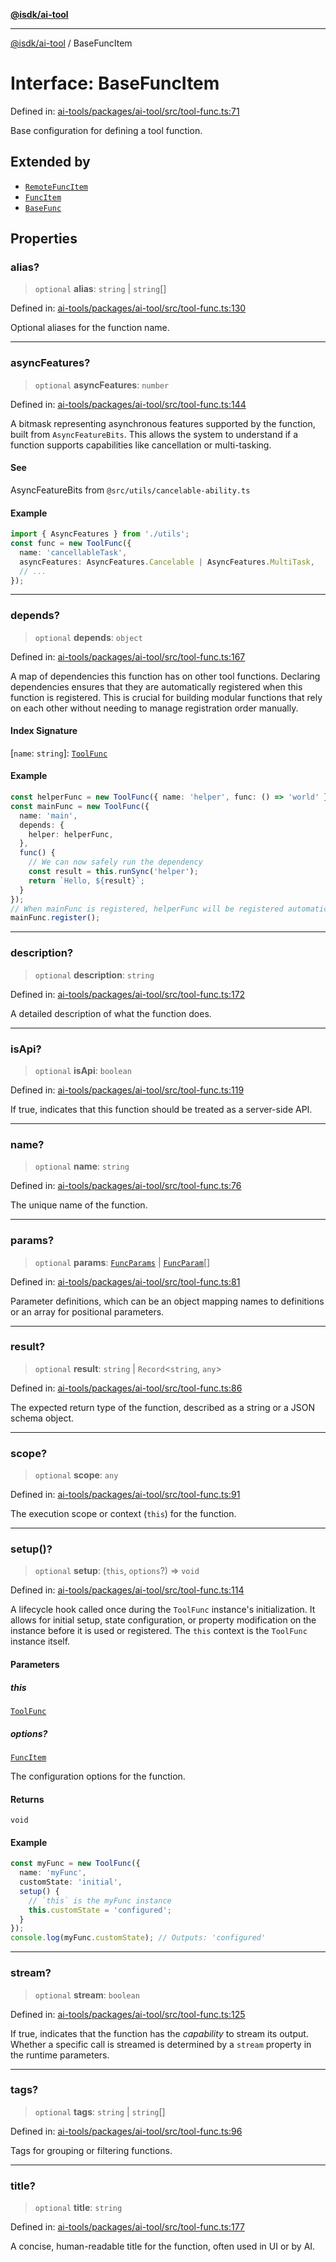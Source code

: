[**@isdk/ai-tool**](../README.md)

***

[@isdk/ai-tool](../globals.md) / BaseFuncItem

# Interface: BaseFuncItem

Defined in: [ai-tools/packages/ai-tool/src/tool-func.ts:71](https://github.com/isdk/ai-tool.js/blob/a24331161aecd2d7bbd8dc9f9cd3d984871261cb/src/tool-func.ts#L71)

Base configuration for defining a tool function.

## Extended by

- [`RemoteFuncItem`](RemoteFuncItem.md)
- [`FuncItem`](FuncItem.md)
- [`BaseFunc`](BaseFunc.md)

## Properties

### alias?

> `optional` **alias**: `string` \| `string`[]

Defined in: [ai-tools/packages/ai-tool/src/tool-func.ts:130](https://github.com/isdk/ai-tool.js/blob/a24331161aecd2d7bbd8dc9f9cd3d984871261cb/src/tool-func.ts#L130)

Optional aliases for the function name.

***

### asyncFeatures?

> `optional` **asyncFeatures**: `number`

Defined in: [ai-tools/packages/ai-tool/src/tool-func.ts:144](https://github.com/isdk/ai-tool.js/blob/a24331161aecd2d7bbd8dc9f9cd3d984871261cb/src/tool-func.ts#L144)

A bitmask representing asynchronous features supported by the function, built from `AsyncFeatureBits`.
This allows the system to understand if a function supports capabilities like cancellation or multi-tasking.

#### See

AsyncFeatureBits from `@src/utils/cancelable-ability.ts`

#### Example

```ts
import { AsyncFeatures } from './utils';
const func = new ToolFunc({
  name: 'cancellableTask',
  asyncFeatures: AsyncFeatures.Cancelable | AsyncFeatures.MultiTask,
  // ...
});
```

***

### depends?

> `optional` **depends**: `object`

Defined in: [ai-tools/packages/ai-tool/src/tool-func.ts:167](https://github.com/isdk/ai-tool.js/blob/a24331161aecd2d7bbd8dc9f9cd3d984871261cb/src/tool-func.ts#L167)

A map of dependencies this function has on other tool functions.
Declaring dependencies ensures that they are automatically registered when this function is registered.
This is crucial for building modular functions that rely on each other without needing to manage registration order manually.

#### Index Signature

\[`name`: `string`\]: [`ToolFunc`](../classes/ToolFunc.md)

#### Example

```ts
const helperFunc = new ToolFunc({ name: 'helper', func: () => 'world' });
const mainFunc = new ToolFunc({
  name: 'main',
  depends: {
    helper: helperFunc,
  },
  func() {
    // We can now safely run the dependency
    const result = this.runSync('helper');
    return `Hello, ${result}`;
  }
});
// When mainFunc is registered, helperFunc will be registered automatically.
mainFunc.register();
```

***

### description?

> `optional` **description**: `string`

Defined in: [ai-tools/packages/ai-tool/src/tool-func.ts:172](https://github.com/isdk/ai-tool.js/blob/a24331161aecd2d7bbd8dc9f9cd3d984871261cb/src/tool-func.ts#L172)

A detailed description of what the function does.

***

### isApi?

> `optional` **isApi**: `boolean`

Defined in: [ai-tools/packages/ai-tool/src/tool-func.ts:119](https://github.com/isdk/ai-tool.js/blob/a24331161aecd2d7bbd8dc9f9cd3d984871261cb/src/tool-func.ts#L119)

If true, indicates that this function should be treated as a server-side API.

***

### name?

> `optional` **name**: `string`

Defined in: [ai-tools/packages/ai-tool/src/tool-func.ts:76](https://github.com/isdk/ai-tool.js/blob/a24331161aecd2d7bbd8dc9f9cd3d984871261cb/src/tool-func.ts#L76)

The unique name of the function.

***

### params?

> `optional` **params**: [`FuncParams`](FuncParams.md) \| [`FuncParam`](FuncParam.md)[]

Defined in: [ai-tools/packages/ai-tool/src/tool-func.ts:81](https://github.com/isdk/ai-tool.js/blob/a24331161aecd2d7bbd8dc9f9cd3d984871261cb/src/tool-func.ts#L81)

Parameter definitions, which can be an object mapping names to definitions or an array for positional parameters.

***

### result?

> `optional` **result**: `string` \| `Record`\<`string`, `any`\>

Defined in: [ai-tools/packages/ai-tool/src/tool-func.ts:86](https://github.com/isdk/ai-tool.js/blob/a24331161aecd2d7bbd8dc9f9cd3d984871261cb/src/tool-func.ts#L86)

The expected return type of the function, described as a string or a JSON schema object.

***

### scope?

> `optional` **scope**: `any`

Defined in: [ai-tools/packages/ai-tool/src/tool-func.ts:91](https://github.com/isdk/ai-tool.js/blob/a24331161aecd2d7bbd8dc9f9cd3d984871261cb/src/tool-func.ts#L91)

The execution scope or context (`this`) for the function.

***

### setup()?

> `optional` **setup**: (`this`, `options`?) => `void`

Defined in: [ai-tools/packages/ai-tool/src/tool-func.ts:114](https://github.com/isdk/ai-tool.js/blob/a24331161aecd2d7bbd8dc9f9cd3d984871261cb/src/tool-func.ts#L114)

A lifecycle hook called once during the `ToolFunc` instance's initialization.
It allows for initial setup, state configuration, or property modification on the instance
before it is used or registered. The `this` context is the `ToolFunc` instance itself.

#### Parameters

##### this

[`ToolFunc`](../classes/ToolFunc.md)

##### options?

[`FuncItem`](FuncItem.md)

The configuration options for the function.

#### Returns

`void`

#### Example

```ts
const myFunc = new ToolFunc({
  name: 'myFunc',
  customState: 'initial',
  setup() {
    // `this` is the myFunc instance
    this.customState = 'configured';
  }
});
console.log(myFunc.customState); // Outputs: 'configured'
```

***

### stream?

> `optional` **stream**: `boolean`

Defined in: [ai-tools/packages/ai-tool/src/tool-func.ts:125](https://github.com/isdk/ai-tool.js/blob/a24331161aecd2d7bbd8dc9f9cd3d984871261cb/src/tool-func.ts#L125)

If true, indicates that the function has the *capability* to stream its output.
Whether a specific call is streamed is determined by a `stream` property in the runtime parameters.

***

### tags?

> `optional` **tags**: `string` \| `string`[]

Defined in: [ai-tools/packages/ai-tool/src/tool-func.ts:96](https://github.com/isdk/ai-tool.js/blob/a24331161aecd2d7bbd8dc9f9cd3d984871261cb/src/tool-func.ts#L96)

Tags for grouping or filtering functions.

***

### title?

> `optional` **title**: `string`

Defined in: [ai-tools/packages/ai-tool/src/tool-func.ts:177](https://github.com/isdk/ai-tool.js/blob/a24331161aecd2d7bbd8dc9f9cd3d984871261cb/src/tool-func.ts#L177)

A concise, human-readable title for the function, often used in UI or by AI.
